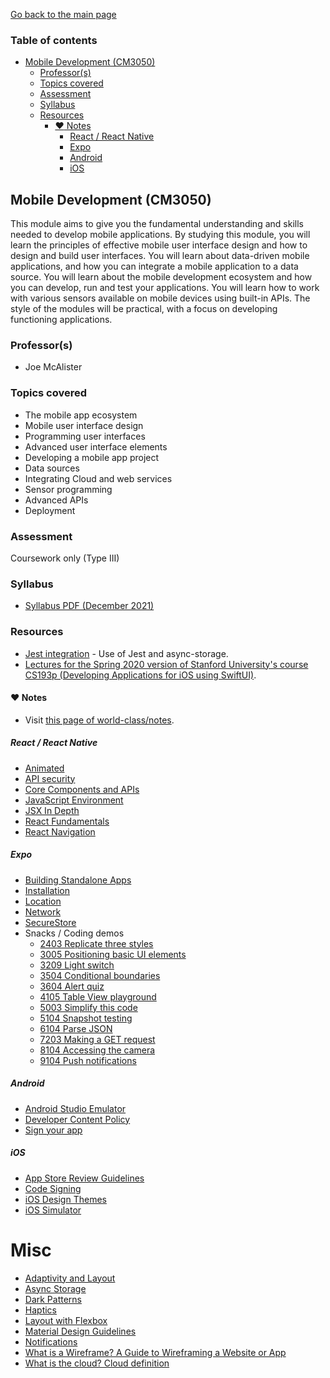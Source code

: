 [Go back to the main page](../../../README.md)

### Table of contents

- [Mobile Development (CM3050)](#mobile-development-cm3050)
  - [Professor(s)](#professors)
  - [Topics covered](#topics-covered)
  - [Assessment](#assessment)
  - [Syllabus](#syllabus)
  - [Resources](#resources)
    - [:heart: Notes](#heart-notes)
      - [React / React Native](#react--react-native)
      - [Expo](#expo)
      - [Android](#android)
      - [iOS](#ios)

## Mobile Development (CM3050)

This module aims to give you the fundamental understanding and skills
needed to develop mobile applications. By studying this module, you will
learn the principles of effective mobile user interface design and how
to design and build user interfaces. You will learn about data-driven
mobile applications, and how you can integrate a mobile application to
a data source. You will learn about the mobile development ecosystem
and how you can develop, run and test your applications. You will learn
how to work with various sensors available on mobile devices using
built-in APIs. The style of the modules will be practical, with a focus
on developing functioning applications.

### Professor(s)

- Joe McAlister

### Topics covered

- The mobile app ecosystem
- Mobile user interface design
- Programming user interfaces
- Advanced user interface elements
- Developing a mobile app project
- Data sources
- Integrating Cloud and web services
- Sensor programming
- Advanced APIs
- Deployment

### Assessment

Coursework only (Type III)

### Syllabus

- [Syllabus PDF (December 2021)](https://github.com/world-class/binary-assets/blob/master/modules/syllabi/Syllabus_CM3050_MD.pdf)

### Resources

- [Jest integration](https://react-native-async-storage.github.io/async-storage/docs/advanced/jest/) - Use of Jest and async-storage.
- [Lectures for the Spring 2020 version of Stanford University's course CS193p (Developing Applications for iOS using SwiftUI)](https://cs193p.sites.stanford.edu/).

#### :heart: Notes

- Visit [this page of world-class/notes](https://github.com/world-class/notes/tree/master/level-6/mobile-development).

##### React / React Native

- [Animated](https://reactnative.dev/docs/animated)
- [API security](https://www.redhat.com/en/topics/security/api-security)
- [Core Components and APIs](https://reactnative.dev/docs/components-and-apis)
- [JavaScript Environment](https://reactnative.dev/docs/javascript-environment)
- [JSX In Depth](https://reactjs.org/docs/jsx-in-depth.html)
- [React Fundamentals](https://reactnative.dev/docs/intro-react)
- [React Navigation](https://reactnavigation.org/)

##### Expo

- [Building Standalone Apps](https://docs.expo.dev/classic/building-standalone-apps/)
- [Installation](https://docs.expo.dev/get-started/installation/)
- [Location](https://docs.expo.dev/versions/latest/sdk/location/)
- [Network](https://docs.expo.dev/versions/latest/sdk/network/)
- [SecureStore](https://docs.expo.dev/versions/latest/sdk/securestore/)
- Snacks / Coding demos
  - [2403 Replicate three styles](https://snack.expo.dev/@joemcalister/2403-replicate-three-styles)
  - [3005 Positioning basic UI elements](https://snack.expo.dev/@joemcalister/3005-positioning-basic-ui-elements)
  - [3209 Light switch](https://snack.expo.dev/@joemcalister/3209-light-switch)
  - [3504 Conditional boundaries](https://snack.expo.dev/@joemcalister/3504-conditional-boundaries)
  - [3604 Alert quiz](https://snack.expo.dev/@joemcalister/3604-alert-quiz)
  - [4105 Table View playground](https://snack.expo.dev/@joemcalister/4105-table-view-playground)
  - [5003 Simplify this code](https://snack.expo.dev/@joemcalister/5003-simplify-this-code)
  - [5104 Snapshot testing](https://snack.expo.dev/@joemcalister/5104-snapshot-testing)
  - [6104 Parse JSON](https://snack.expo.dev/@joemcalister/6104-parse-json)
  - [7203 Making a GET request](https://snack.expo.dev/@joemcalister/7203-making-a-get-request)
  - [8104 Accessing the camera](https://snack.expo.dev/@joemcalister/8104-accessing-the-camera)
  - [9104 Push notifications](https://snack.expo.dev/@joemcalister/9104-push-notifications)

##### Android

- [Android Studio Emulator](https://docs.expo.dev/workflow/android-studio-emulator/)
- [Developer Content Policy](https://play.google.com/about/developer-content-policy/)
- [Sign your app](https://developer.android.com/studio/publish/app-signing)

##### iOS

- [App Store Review Guidelines](https://developer.apple.com/app-store/review/guidelines/)
- [Code Signing](https://developer.apple.com/support/code-signing/)
- [iOS Design Themes](https://developer.apple.com/design/human-interface-guidelines/ios/overview/themes/)
- [iOS Simulator](https://docs.expo.dev/workflow/ios-simulator/)

# Misc

- [Adaptivity and Layout](https://developer.apple.com/design/human-interface-guidelines/ios/visual-design/adaptivity-and-layout/)
- [Async Storage](https://react-native-async-storage.github.io/async-storage/docs/usage/)
- [Dark Patterns](https://www.deceptive.design/)
- [Haptics](https://developer.apple.com/design/human-interface-guidelines/ios/user-interaction/haptics/)
- [Layout with Flexbox](https://reactnative.dev/docs/flexbox)
- [Material Design Guidelines](https://material.io/design/guidelines-overview)
- [Notifications](https://developer.apple.com/design/human-interface-guidelines/ios/system-capabilities/notifications)
- [What is a Wireframe? A Guide to Wireframing a Website or App](https://www.framer.com/blog/posts/complete-guide-to-wireframing/)
- [What is the cloud? Cloud definition](https://www.cloudflare.com/en-gb/learning/cloud/what-is-the-cloud/)
